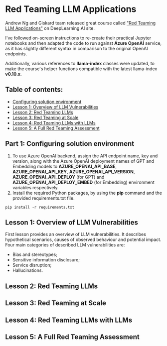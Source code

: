 # Red Teaming LLM Applications

Andrew Ng and Giskard team released great course called ["Red Teaming LLM Applications"](https://learn.deeplearning.ai/courses/red-teaming-llm-applications) on DeepLearning.AI site.

I've followed on-screen instructions to re-create their practical Jupyter notebooks and then adapted the code to run against **Azure OpenAI** service, as it has slightly different syntax in comparison to the original OpenAI endpoints.

Additionally, various references to **llama-index** classes were updated, to make the course's helper functions compatible with the latest llama-index **v0.10.x**.

## Table of contents:
- [Configuring solution environment](https://github.com/LazaUK/DeepLearningAI-Giskard-RedTeaming/tree/main#part-1-configuring-solution-environment)
- [Lesson 1: Overview of LLM Vulnerabilities]()
- [Lesson 2: Red Teaming LLMs]()
- [Lesson 3: Red Teaming at Scale]()
- [Lesson 4: Red Teaming LLMs with LLMs]()
- [Lesson 5: A Full Red Teaming Assessment]()

## Part 1: Configuring solution environment
1. To use Azure OpenAI backend, assign the API endpoint name, key and version, along with the Azure OpenAI deployment names of GPT and Embedding models to **AZURE_OPENAI_API_BASE**, **AZURE_OPENAI_API_KEY**, **AZURE_OPENAI_API_VERSION**, **AZURE_OPENAI_API_DEPLOY** (for GPT) and **AZURE_OPENAI_API_DEPLOY_EMBED** (for Embedding) environment variables respectively.
2. Install the required Python packages, by using the **pip** command and the provided requirements.txt file.
```
pip install -r requirements.txt
```

## Lesson 1: Overview of LLM Vulnerabilities
First lesson provides an overview of LLM vulnerabilities. It describes hypothetical scenarios, causes of observed behaviour and potential impact. Four main categories of described LLM vulnerabilities are:
- Bias and stereotypes;
- Sensitive information disclosure;
- Service disruption;
- Hallucinations.

## Lesson 2: Red Teaming LLMs
## Lesson 3: Red Teaming at Scale
## Lesson 4: Red Teaming LLMs with LLMs
## Lesson 5: A Full Red Teaming Assessment
